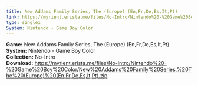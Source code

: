```yaml
---
title: New Addams Family Series, The (Europe) (En,Fr,De,Es,It,Pt)
link: https://myrient.erista.me/files/No-Intro/Nintendo%20-%20Game%20Boy%20Color/New%20Addams%20Family%20Series,%20The%20(Europe)%20(En,Fr,De,Es,It,Pt).zip
type: single1
System: Nintendo - Game Boy Color
---
```

<b>Game:</b> New Addams Family Series, The (Europe) (En,Fr,De,Es,It,Pt)<br>
<b>System:</b> Nintendo - Game Boy Color<br>
<b>Collection:</b> No-Intro<br>
<b>Download:</b> https://myrient.erista.me/files/No-Intro/Nintendo%20-%20Game%20Boy%20Color/New%20Addams%20Family%20Series,%20The%20(Europe)%20(En,Fr,De,Es,It,Pt).zip